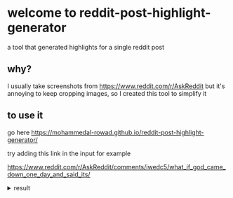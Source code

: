 # welcome to reddit-post-highlight-generator

a tool that generated highlights for a single reddit post


## why?
I usually take screenshots from https://www.reddit.com/r/AskReddit but it's annoying to keep cropping images, so I created this tool to simplify it


## to use it 
go here 
https://mohammedal-rowad.github.io/reddit-post-highlight-generator/

try adding this link in the input for example

https://www.reddit.com/r/AskReddit/comments/iwedc5/what_if_god_came_down_one_day_and_said_its/


<details>
  <summary>result</summary>
  
  <img src="example01.png" width="100%" />
</details>